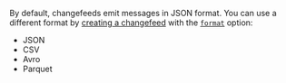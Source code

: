 By default, changefeeds emit messages in JSON format. You can use a different format by [creating a changefeed](create-changefeed.html) with the [`format`](create-changefeed.html#format) option:

- JSON
- CSV
- Avro
- Parquet
